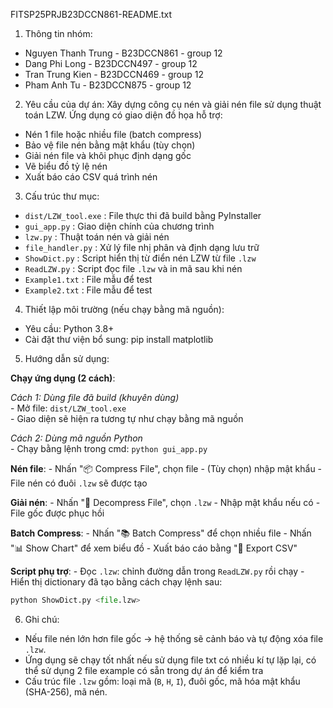 FITSP25PRJB23DCCN861-README.txt

1. Thông tin nhóm:
- Nguyen Thanh Trung - B23DCCN861 - group 12
- Dang Phi Long - B23DCCN497 - group 12
- Tran Trung Kien - B23DCCN469 - group 12
- Pham Anh Tu - B23DCCN875 - group 12

2. Yêu cầu của dự án:
Xây dựng công cụ nén và giải nén file sử dụng thuật toán LZW. Ứng dụng có giao diện đồ họa hỗ trợ:
- Nén 1 file hoặc nhiều file (batch compress)
- Bảo vệ file nén bằng mật khẩu (tùy chọn)
- Giải nén file và khôi phục định dạng gốc
- Vẽ biểu đồ tỷ lệ nén
- Xuất báo cáo CSV quá trình nén

3. Cấu trúc thư mục:
- `dist/LZW_tool.exe`  : File thực thi đã build bằng PyInstaller
- `gui_app.py`         : Giao diện chính của chương trình
- `lzw.py`             : Thuật toán nén và giải nén
- `file_handler.py`    : Xử lý file nhị phân và định dạng lưu trữ
- `ShowDict.py`        : Script hiển thị từ điển nén LZW từ file `.lzw`
- `ReadLZW.py`         : Script đọc file `.lzw` và in mã sau khi nén
- `Example1.txt`       : File mẫu để test
- `Example2.txt`       : File mẫu để test

4. Thiết lập môi trường (nếu chạy bằng mã nguồn):
- Yêu cầu: Python 3.8+  
- Cài đặt thư viện bổ sung:
    pip install matplotlib

5. Hướng dẫn sử dụng:

**Chạy ứng dụng (2 cách)**:

*Cách 1: Dùng file đã build (khuyên dùng)*  
    - Mở file: `dist/LZW_tool.exe`  
    - Giao diện sẽ hiện ra tương tự như chạy bằng mã nguồn

*Cách 2: Dùng mã nguồn Python*  
    - Chạy bằng lệnh trong cmd: `python gui_app.py`

**Nén file**:
    - Nhấn "📦 Compress File", chọn file
    - (Tùy chọn) nhập mật khẩu
    - File nén có đuôi `.lzw` sẽ được tạo

**Giải nén**:
    - Nhấn "📂 Decompress File", chọn `.lzw`
    - Nhập mật khẩu nếu có
    - File gốc được phục hồi

**Batch Compress**:
    - Nhấn "📚 Batch Compress" để chọn nhiều file
    - Nhấn "📊 Show Chart" để xem biểu đồ
    - Xuất báo cáo bằng "📄 Export CSV"

**Script phụ trợ**:
    - Đọc `.lzw`: chỉnh đường dẫn trong `ReadLZW.py` rồi chạy
    - Hiển thị dictionary đã tạo bằng cách chạy lệnh sau: 
```py
python ShowDict.py <file.lzw>
```

6. Ghi chú:
- Nếu file nén lớn hơn file gốc → hệ thống sẽ cảnh báo và tự động xóa file `.lzw`.
- Ứng dụng sẽ chạy tốt nhất nếu sử dụng file txt có nhiều kí tự lặp lại, có thể sử dụng 2 file example có sẵn trong dự án để kiểm tra
- Cấu trúc file `.lzw` gồm: loại mã (`B`, `H`, `I`), đuôi gốc, mã hóa mật khẩu (SHA-256), mã nén.